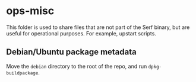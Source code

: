 # ops-misc

This folder is used to share files that are not part of the Serf binary,
but are useful for operational purposes. For example, upstart scripts.

## Debian/Ubuntu package metadata

Move the ```debian``` directory to the root of the repo, and run ```dpkg-buildpackage```.
